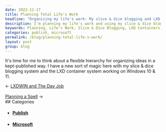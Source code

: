 ```yaml
---
date: 2022-11-17
title: Planning Total Life's Work
headline: "Organizing my life's work: My slice & dice blogging and LXD container systems on Windows 10 & 11."
description: I'm planning my life's work and using my slice & dice blogging and LXD container systems to organize my ideas and keep them published on Windows 10 & 11. Come read my blog post to learn more about my planning process!
keywords: Planning, Life's Work, Slice & Dice Blogging, LXD Containers, Windows 10, Windows 11, Hierarchy, Organize, Publish
categories: publish, microsoft
permalink: /blog/planning-total-life-s-work/
layout: post
group: blog
---
```



It's time for me to think about a flexible hierarchy for organizing ideas in a
kept-published way. I have a new sort of magic here with my slice & dice
blogging system and the LXD container system working on Windows 10 & 11.


<div class="arrow-links"><div class="post-nav-prev"><span class="arrow">&larr;&nbsp;</span><a href="/blog/lxdwin-and-the-day-job/">LXDWIN and The Day Job</a></div> &nbsp; <div class="post-nav-next"><a href="/blog/planning-a-spell/">Planning a Spell</a><span class="arrow">&nbsp;&rarr;</span></div></div>
## Categories

<ul>
<li><h4><a href='/publish/'>Publish</a></h4></li>
<li><h4><a href='/microsoft/'>Microsoft</a></h4></li></ul>